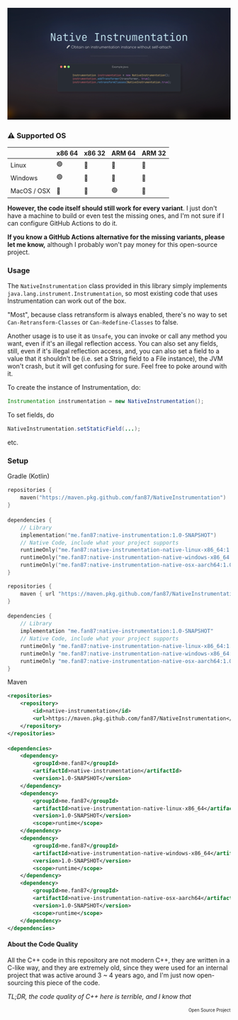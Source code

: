 ![banner](assets/banner.png)

### ⚠️️ Supported OS
|             | x86 64 | x86 32 | ARM 64 | ARM 32 |
|-------------|--------|--------|--------|--------|
| Linux       | 🟢     | 🔴     | 🔴     | 🔴     |
| Windows     | 🟢     | 🔴     | 🔴     | 🔴     |
| MacOS / OSX | 🔴     | 🔴     | 🟢     | 🔴     |

**However, the code itself should still work for every variant**. I
just don't have a machine to build or even test the missing ones, and I'm not sure
if I can configure GitHub Actions to do it.

**If you know a GitHub Actions alternative for the missing variants, please let me know,**
although I probably won't pay money for this open-source project.

### Usage
The `NativeInstrumentation` class provided in this library simply
implements `java.lang.instrument.Instrumentation`, so most existing code that
uses Instrumentation can work out of the box.

"Most", because class retransform is always enabled, there's no way
to set `Can-Retransform-Classes` or `Can-Redefine-Classes` to false.


Another usage is to use it as `Unsafe`, you can invoke or call any method you want, even if it's an illegal 
reflection access. You can also set any fields, still, even if it's illegal reflection access, and,
you can also set a field to a value that it shouldn't be (i.e. set a String field to a File instance),
the JVM won't crash, but it will get confusing for sure. Feel free to poke around with it.


To create the instance of Instrumentation, do:

```java
Instrumentation instrumentation = new NativeInstrumentation();
```

To set fields, do

```java
NativeInstrumentation.setStaticField(...);
```

etc.

### Setup

Gradle (Kotlin)
```kotlin
repositories {
    maven("https://maven.pkg.github.com/fan87/NativeInstrumentation")
}

dependencies {
    // Library
    implementation("me.fan87:native-instrumentation:1.0-SNAPSHOT")
    // Native Code, include what your project supports
    runtimeOnly("me.fan87:native-instrumentation-native-linux-x86_64:1.0-SNAPSHOT")
    runtimeOnly("me.fan87:native-instrumentation-native-windows-x86_64:1.0-SNAPSHOT")
    runtimeOnly("me.fan87:native-instrumentation-native-osx-aarch64:1.0-SNAPSHOT")
}
```

```groovy
repositories {
    maven { url "https://maven.pkg.github.com/fan87/NativeInstrumentation" }
}

dependencies {
    // Library
    implementation "me.fan87:native-instrumentation:1.0-SNAPSHOT"
    // Native Code, include what your project supports
    runtimeOnly "me.fan87:native-instrumentation-native-linux-x86_64:1.0-SNAPSHOT"
    runtimeOnly "me.fan87:native-instrumentation-native-windows-x86_64:1.0-SNAPSHOT"
    runtimeOnly "me.fan87:native-instrumentation-native-osx-aarch64:1.0-SNAPSHOT"
}
```

Maven

```xml
<repositories>
    <repository>
        <id>native-instrumentation</id>
        <url>https://maven.pkg.github.com/fan87/NativeInstrumentation</url>
    </repository>
</repositories>

<dependencies>
    <dependency>
        <groupId>me.fan87</groupId>
        <artifactId>native-instrumentation</artifactId>
        <version>1.0-SNAPSHOT</version>
    </dependency>
    <dependency>
        <groupId>me.fan87</groupId>
        <artifactId>native-instrumentation-native-linux-x86_64</artifactId>
        <version>1.0-SNAPSHOT</version>
        <scope>runtime</scope>
    </dependency>
    <dependency>
        <groupId>me.fan87</groupId>
        <artifactId>native-instrumentation-native-windows-x86_64</artifactId>
        <version>1.0-SNAPSHOT</version>
        <scope>runtime</scope>
    </dependency>
    <dependency>
        <groupId>me.fan87</groupId>
        <artifactId>native-instrumentation-native-osx-aarch64</artifactId>
        <version>1.0-SNAPSHOT</version>
        <scope>runtime</scope>
    </dependency>
</dependencies>
```

#### About the Code Quality
All the C++ code in this repository are not modern C++, they are
written in a C-like way, and they are extremely old, since they were used
for an internal project that was active around 3 ~ 4 years ago, and I'm just
now open-sourcing this piece of the code.

*TL;DR, the code quality of C++ here is terrible, and I know that*

<p align="right"><sub><sup>Open Source Project</sup></sub></p>